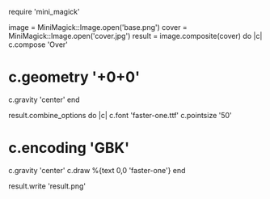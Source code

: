 require 'mini_magick'

image = MiniMagick::Image.open('base.png')
cover = MiniMagick::Image.open('cover.jpg')
result = image.composite(cover) do |c|
  c.compose 'Over'
  # c.geometry '+0+0'
  c.gravity 'center'
end

result.combine_options do |c|
  c.font 'faster-one.ttf'
  c.pointsize '50'
  # c.encoding 'GBK'
  c.gravity 'center'
  c.draw %{text 0,0 'faster-one'}
end

result.write 'result.png'
